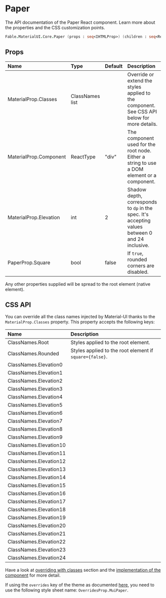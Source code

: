 # Paper

<p class="description">The API documentation of the Paper React component. Learn more about the properties and the CSS customization points.</p>

```fsharp
Fable.MaterialUI.Core.Paper (props : seq<IHTMLProp>) (children : seq<ReactElement>) : ReactElement
```



## Props

| Name | Type | Default | Description |
|:-----|:-----|:--------|:------------|
| <span class="prop-name">MaterialProp.Classes</span> | <span class="prop-type">ClassNames list</span> |   | Override or extend the styles applied to the component.  See CSS API below for more details.  |
| <span class="prop-name">MaterialProp.Component</span> | <span class="prop-type">ReactType</span> | <span class="prop-default">"div"</span> | The component used for the root node. Either a string to use a DOM element or a component. |
| <span class="prop-name">MaterialProp.Elevation</span> | <span class="prop-type">int</span> | <span class="prop-default">2</span> | Shadow depth, corresponds to `dp` in the spec. It's accepting values between 0 and 24 inclusive. |
| <span class="prop-name">PaperProp.Square</span> | <span class="prop-type">bool</span> | <span class="prop-default">false</span> | If `true`, rounded corners are disabled. |

Any other properties supplied will be spread to the root element (native element).

## CSS API

You can override all the class names injected by Material-UI thanks to the `MaterialProp.Classes` property.
This property accepts the following keys:


| Name | Description |
|:-----|:------------|
| <span class="prop-name">ClassNames.Root</span> | Styles applied to the root element.
| <span class="prop-name">ClassNames.Rounded</span> | Styles applied to the root element if `square={false}`.
| <span class="prop-name">ClassNames.Elevation0</span> | 
| <span class="prop-name">ClassNames.Elevation1</span> | 
| <span class="prop-name">ClassNames.Elevation2</span> | 
| <span class="prop-name">ClassNames.Elevation3</span> | 
| <span class="prop-name">ClassNames.Elevation4</span> | 
| <span class="prop-name">ClassNames.Elevation5</span> | 
| <span class="prop-name">ClassNames.Elevation6</span> | 
| <span class="prop-name">ClassNames.Elevation7</span> | 
| <span class="prop-name">ClassNames.Elevation8</span> | 
| <span class="prop-name">ClassNames.Elevation9</span> | 
| <span class="prop-name">ClassNames.Elevation10</span> | 
| <span class="prop-name">ClassNames.Elevation11</span> | 
| <span class="prop-name">ClassNames.Elevation12</span> | 
| <span class="prop-name">ClassNames.Elevation13</span> | 
| <span class="prop-name">ClassNames.Elevation14</span> | 
| <span class="prop-name">ClassNames.Elevation15</span> | 
| <span class="prop-name">ClassNames.Elevation16</span> | 
| <span class="prop-name">ClassNames.Elevation17</span> | 
| <span class="prop-name">ClassNames.Elevation18</span> | 
| <span class="prop-name">ClassNames.Elevation19</span> | 
| <span class="prop-name">ClassNames.Elevation20</span> | 
| <span class="prop-name">ClassNames.Elevation21</span> | 
| <span class="prop-name">ClassNames.Elevation22</span> | 
| <span class="prop-name">ClassNames.Elevation23</span> | 
| <span class="prop-name">ClassNames.Elevation24</span> | 

Have a look at [overriding with classes](#/customization/overrides) section
and the [implementation of the component](https://github.com/mui-org/material-ui/tree/master/packages/material-ui/src/Paper/Paper.js)
for more detail.

If using the `overrides` key of the theme as documented
[here](#/customization/themes),
you need to use the following style sheet name: `OverridesProp.MuiPaper`.

<!--## Demos-->

<!--- [Autocomplete](/demos/autocomplete/)-->
<!--- [Cards](/demos/cards/)-->
<!--- [Paper](/demos/paper/)-->

